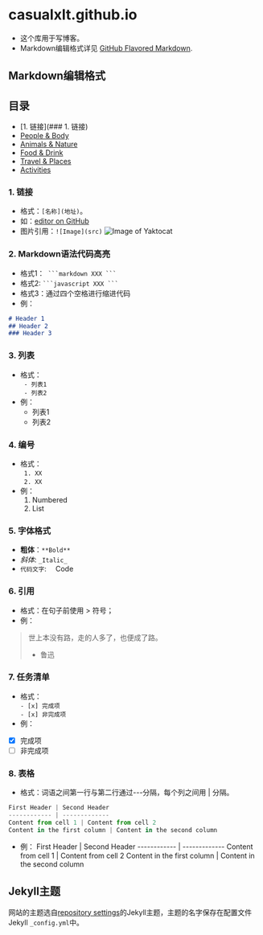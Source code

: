 # casualxlt.github.io
- 这个库用于写博客。
- Markdown编辑格式详见 [GitHub Flavored Markdown](https://guides.github.com/features/mastering-markdown/).

## Markdown编辑格式
## 目录
- [1. 链接](### 1. 链接)
- [People & Body](#people--body)
- [Animals & Nature](#animals--nature)
- [Food & Drink](#food--drink)
- [Travel & Places](#travel--places)
- [Activities](#activities)

### 1. 链接
- 格式：`[名称](地址)`。
- 如：[editor on GitHub](https://github.com/pythonxlt/casualxlt.com/edit/master/index.md)
- 图片引用：`![Image](src)`
![Image of Yaktocat](https://octodex.github.com/images/yaktocat.png)
 
### 2. Markdown语法代码高亮
- 格式1：`  ```markdown XXX ```  `    
- 格式2: ` ```javascript XXX ``` `
- 格式3：通过四个空格进行缩进代码
- 例：
```markdown
# Header 1
## Header 2
### Header 3
```
### 3. 列表
- 格式：  
       `  - 列表1  `  
       `  - 列表2  `
- 例：
  - 列表1
  - 列表2
  
### 4. 编号
- 格式：  
      `  1. XX  `      
      `  2. XX  `
- 例：
    1. Numbered
    2. List

### 5. 字体格式
- **粗体**：`**Bold**`
- _斜体_: `_Italic_`
- `代码文字`:  `  `Code`  `

### 6. 引用
- 格式：在句子前使用 > 符号；
- 例：
> 世上本没有路，走的人多了，也便成了路。
> - 鲁迅

### 7. 任务清单
- 格式：  
`- [x] 完成项`  
`- [x] 非完成项`  
- 例：
- [x] 完成项
- [ ] 非完成项

### 8. 表格
- 格式：词语之间第一行与第二行通过---分隔，每个列之间用 | 分隔。
```javascript
First Header | Second Header
------------ | -------------
Content from cell 1 | Content from cell 2
Content in the first column | Content in the second column
```
- 例：
First Header | Second Header
------------ | -------------
Content from cell 1 | Content from cell 2
Content in the first column | Content in the second column

## Jekyll主题
网站的主题选自[repository settings](https://github.com/pythonxlt/casual.github.io/settings)的Jekyll主题，主题的名字保存在配置文件Jekyll `_config.yml`中。
